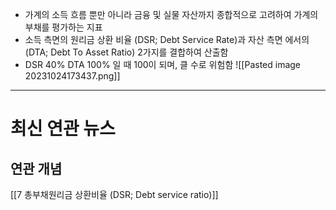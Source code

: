 

- 가계의 소득 흐름 뿐만 아니라 금융 및 실물 자산까지 종합적으로 고려하여 가계의 부채를 평가하는 지표
- 소득 측면의 원리금 상환 비율 (DSR; Debt Service Rate)과 자산 측면 에서의 (DTA; Debt To Asset Ratio) 2가지를 결합하여 산출함
- DSR 40% DTA 100% 일 때 100이 되며, 클 수로 위험함
![[Pasted image 20231024173437.png]]




-----
# 최신 연관 뉴스




## 연관 개념

 [[7 총부채원리금 상환비율 (DSR; Debt service ratio)]]


